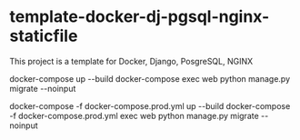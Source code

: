# template-docker-dj-pgsql-nginx-staticfile
This project is a template for Docker, Django, PosgreSQL, NGINX

docker-compose up --build
docker-compose exec web python manage.py migrate --noinput

docker-compose -f docker-compose.prod.yml up --build
docker-compose -f docker-compose.prod.yml exec web python manage.py migrate --noinput

